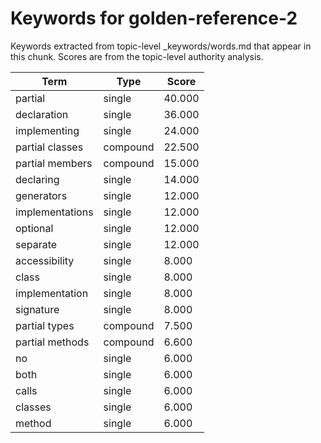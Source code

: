 # Keywords for golden-reference-2

Keywords extracted from topic-level _keywords/words.md that appear in this chunk.
Scores are from the topic-level authority analysis.

| Term | Type | Score |
|------|------|-------|
| partial | single | 40.000 |
| declaration | single | 36.000 |
| implementing | single | 24.000 |
| partial classes | compound | 22.500 |
| partial members | compound | 15.000 |
| declaring | single | 14.000 |
| generators | single | 12.000 |
| implementations | single | 12.000 |
| optional | single | 12.000 |
| separate | single | 12.000 |
| accessibility | single | 8.000 |
| class | single | 8.000 |
| implementation | single | 8.000 |
| signature | single | 8.000 |
| partial types | compound | 7.500 |
| partial methods | compound | 6.600 |
| no | single | 6.000 |
| both | single | 6.000 |
| calls | single | 6.000 |
| classes | single | 6.000 |
| method | single | 6.000 |
